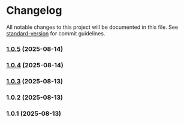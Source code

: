 # Changelog

All notable changes to this project will be documented in this file. See [standard-version](https://github.com/conventional-changelog/standard-version) for commit guidelines.

### [1.0.5](https://github.com/duncanchiu409/huskit-commit/compare/build_1.0.3...build_1.0.5) (2025-08-14)

### [1.0.4](https://github.com/duncanchiu409/huskit-commit/compare/build_1.0.3...build_1.0.4) (2025-08-14)

### [1.0.3](https://github.com/duncanchiu409/huskit-commit/compare/build_1.0.2...build_1.0.3) (2025-08-13)

### 1.0.2 (2025-08-13)

### 1.0.1 (2025-08-13)
